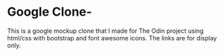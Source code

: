 # Google Clone-
This is a google mockup clone that I made for The Odin project using html/css with bootstrap and font awesome icons. 
The links are for display only.
